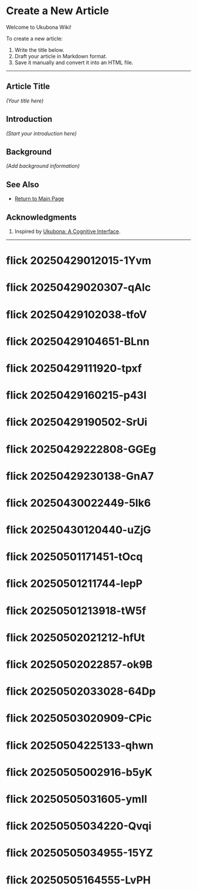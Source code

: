 # Create a New Article

Welcome to Ukubona Wiki!

To create a new article:

1. Write the title below.
2. Draft your article in Markdown format.
3. Save it manually and convert it into an HTML file.

---

## Article Title

_(Your title here)_

## Introduction

_(Start your introduction here)_

## Background

_(Add background information)_

## See Also

- [Return to Main Page](../index.html)

## Acknowledgments

1. Inspired by [Ukubona: A Cognitive Interface](https://abikesa.github.io/book-ukubona/).

---
# flick 20250429012015-1Yvm
# flick 20250429020307-qAlc
# flick 20250429102038-tfoV
# flick 20250429104651-BLnn
# flick 20250429111920-tpxf
# flick 20250429160215-p43I
# flick 20250429190502-SrUi
# flick 20250429222808-GGEg
# flick 20250429230138-GnA7
# flick 20250430022449-5Ik6
# flick 20250430120440-uZjG
# flick 20250501171451-tOcq
# flick 20250501211744-lepP
# flick 20250501213918-tW5f
# flick 20250502021212-hfUt
# flick 20250502022857-ok9B
# flick 20250502033028-64Dp
# flick 20250503020909-CPic
# flick 20250504225133-qhwn
# flick 20250505002916-b5yK
# flick 20250505031605-ymII
# flick 20250505034220-Qvqi
# flick 20250505034955-15YZ
# flick 20250505164555-LvPH

